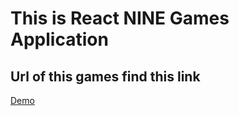 # This is React NINE Games Application

## Url of this games find this link
[Demo](https://plnkr.co/3BG72coMfCvRDXacpXIl)